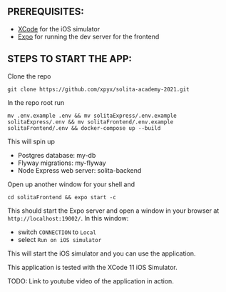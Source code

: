## PREREQUISITES:

- [XCode](https://developer.apple.com/xcode/) for the iOS simulator
- [Expo](https://github.com/expo/expo-cli) for running the dev server for the frontend

## STEPS TO START THE APP:

Clone the repo

    git clone https://github.com/xpyx/solita-academy-2021.git

In the repo root run 

    mv .env.example .env && mv solitaExpress/.env.example solitaExpress/.env && mv solitaFrontend/.env.example solitaFrontend/.env && docker-compose up --build

This will spin up

- Postgres database: my-db
- Flyway migrations: my-flyway
- Node Express web server: solita-backend

Open up another window for your shell and

    cd solitaFrontend && expo start -c

This should start the Expo server and open a window in your browser at `http://localhost:19002/`. In this window:
- switch `CONNECTION` to `Local`
- select `Run on iOS simulator`

This will start the iOS simulator and you can use the application.

This application is tested with the XCode 11 iOS Simulator.

TODO: Link to youtube video of the application in action.
